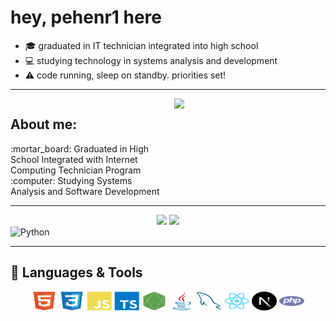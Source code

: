 # hey, pehenr1 here
- :mortar_board: graduated in IT technician integrated into high school       
- :computer: studying technology in systems analysis and development
- :warning: code running, sleep on standby. priorities set!
---
                                                                                                                         
<div style="display: grid; grid-template-columns: 1fr 1fr; gap: 20px;">

  <div>
    <h2>About me:</h2>
    :mortar_board: Graduated in High School Integrated with Internet Computing Technician Program  
    :computer: Studying Systems Analysis and Software Development
  </div>

  <div>
    <img width="100%" src="https://github-readme-stats.vercel.app/api/top-langs/?username=pehenr1&layout=compact&langs_count=16&theme=radical"/>
  </div>

</div>

---

<div align='center'>
  <img width="35%"  src="https://github-readme-stats.vercel.app/api?username=pehenr1&show_icons=true&theme=radical&include_all_commits=true&count_private=true">
  <img width="35%" src="https://github-readme-stats.vercel.app/api/top-langs/?username=pehenr1&layout=compact&langs_count=16&theme=radical"/>
</div>

<img alt="Python" src="https://img.shields.io/badge/Python-14354C?style=for-the-badge&logo=python&logoColor=white">  

---

## 👾 Languages & Tools
<div align='center'>
  <img align="center" alt="HTML5" height="30" width="40" src="https://raw.githubusercontent.com/devicons/devicon/master/icons/html5/html5-original.svg">
  <img align="center" alt="CSS3" height="30" width="40" src="https://raw.githubusercontent.com/devicons/devicon/master/icons/css3/css3-original.svg">
  <img align="center" alt="JavaScript" height="30" width="40" src="https://raw.githubusercontent.com/devicons/devicon/master/icons/javascript/javascript-plain.svg">
  <img align="center" alt="TypeScript" height="30" width="40" src="https://raw.githubusercontent.com/devicons/devicon/master/icons/typescript/typescript-plain.svg">
  <img align="center" alt="NodeJS" height="30" width="40" src="https://raw.githubusercontent.com/devicons/devicon/master/icons/nodejs/nodejs-plain.svg">
  <img align="center" alt="Java" height="30" width="40" src="https://raw.githubusercontent.com/devicons/devicon/master/icons/java/java-original.svg">
  <img align="center" alt="MySQL" height="30" width="40" src="https://raw.githubusercontent.com/devicons/devicon/master/icons/mysql/mysql-plain.svg">
  <img align="center" alt="ReactJS" height="30" width="40" src="https://raw.githubusercontent.com/devicons/devicon/master/icons/react/react-original.svg">
  <img align="center" alt="NextJS" height="30" width="40" src="https://raw.githubusercontent.com/devicons/devicon/master/icons/nextjs/nextjs-original.svg">
  <img align="center" alt="PHP" height="30" width="40" src="https://raw.githubusercontent.com/devicons/devicon/master/icons/php/php-plain.svg">
</div>
